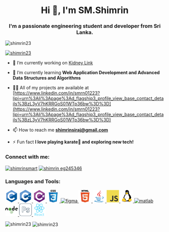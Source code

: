 <h1 align="center">Hi 👋, I'm SM.Shimrin</h1>
<h3 align="center">I'm a passionate engineering student and developer from Sri Lanka.</h3>

<p align="left"> <img src="https://komarev.com/ghpvc/?username=shimrin23&label=Profile%20views&color=0e75b6&style=flat" alt="shimrin23" /> </p>

<p align="left"> <a href="https://github.com/ryo-ma/github-profile-trophy"><img src="https://github-profile-trophy.vercel.app/?username=shimrin23" alt="shimrin23" /></a> </p>

- 🔭 I’m currently working on [Kidney Link](https://lnkd.in/gcvcVgaR)

- 🌱 I’m currently learning **Web Application Development and Advanced Data Structures and Algorithms**

- 👨‍💻 All of my projects are available at [https://www.linkedin.com/in/smrn01223?lipi=urn%3Ali%3Apage%3Ad_flagship3_profile_view_base_contact_details%3BzL3yV7hKRRGoS01WTp36bw%3D%3D](https://www.linkedin.com/in/smrn01223?lipi=urn%3Ali%3Apage%3Ad_flagship3_profile_view_base_contact_details%3BzL3yV7hKRRGoS01WTp36bw%3D%3D)

- 📫 How to reach me **shimrinsiraj@gmail.com**

- ⚡ Fun fact **I love playing karate🥋 and exploring new tech!**

<h3 align="left">Connect with me:</h3>
<p align="left">
<a href="https://fb.com/shimrinsmart" target="blank"><img align="center" src="https://raw.githubusercontent.com/rahuldkjain/github-profile-readme-generator/master/src/images/icons/Social/facebook.svg" alt="shimrinsmart" height="30" width="40" /></a>
<a href="https://www.hackerrank.com/shimrin eg245346" target="blank"><img align="center" src="https://raw.githubusercontent.com/rahuldkjain/github-profile-readme-generator/master/src/images/icons/Social/hackerrank.svg" alt="shimrin eg245346" height="30" width="40" /></a>
</p>

<h3 align="left">Languages and Tools:</h3>
<p align="left"> <a href="https://www.cprogramming.com/" target="_blank" rel="noreferrer"> <img src="https://raw.githubusercontent.com/devicons/devicon/master/icons/c/c-original.svg" alt="c" width="40" height="40"/> </a> <a href="https://www.w3schools.com/cpp/" target="_blank" rel="noreferrer"> <img src="https://raw.githubusercontent.com/devicons/devicon/master/icons/cplusplus/cplusplus-original.svg" alt="cplusplus" width="40" height="40"/> </a> <a href="https://www.w3schools.com/cs/" target="_blank" rel="noreferrer"> <img src="https://raw.githubusercontent.com/devicons/devicon/master/icons/csharp/csharp-original.svg" alt="csharp" width="40" height="40"/> </a> <a href="https://www.w3schools.com/css/" target="_blank" rel="noreferrer"> <img src="https://raw.githubusercontent.com/devicons/devicon/master/icons/css3/css3-original-wordmark.svg" alt="css3" width="40" height="40"/> </a> <a href="https://www.figma.com/" target="_blank" rel="noreferrer"> <img src="https://www.vectorlogo.zone/logos/figma/figma-icon.svg" alt="figma" width="40" height="40"/> </a> <a href="https://www.w3.org/html/" target="_blank" rel="noreferrer"> <img src="https://raw.githubusercontent.com/devicons/devicon/master/icons/html5/html5-original-wordmark.svg" alt="html5" width="40" height="40"/> </a> <a href="https://www.java.com" target="_blank" rel="noreferrer"> <img src="https://raw.githubusercontent.com/devicons/devicon/master/icons/java/java-original.svg" alt="java" width="40" height="40"/> </a> <a href="https://developer.mozilla.org/en-US/docs/Web/JavaScript" target="_blank" rel="noreferrer"> <img src="https://raw.githubusercontent.com/devicons/devicon/master/icons/javascript/javascript-original.svg" alt="javascript" width="40" height="40"/> </a> <a href="https://www.linux.org/" target="_blank" rel="noreferrer"> <img src="https://raw.githubusercontent.com/devicons/devicon/master/icons/linux/linux-original.svg" alt="linux" width="40" height="40"/> </a> <a href="https://www.mathworks.com/" target="_blank" rel="noreferrer"> <img src="https://upload.wikimedia.org/wikipedia/commons/2/21/Matlab_Logo.png" alt="matlab" width="40" height="40"/> </a> <a href="https://nodejs.org" target="_blank" rel="noreferrer"> <img src="https://raw.githubusercontent.com/devicons/devicon/master/icons/nodejs/nodejs-original-wordmark.svg" alt="nodejs" width="40" height="40"/> </a> <a href="https://www.photoshop.com/en" target="_blank" rel="noreferrer"> <img src="https://raw.githubusercontent.com/devicons/devicon/master/icons/photoshop/photoshop-line.svg" alt="photoshop" width="40" height="40"/> </a> <a href="https://reactjs.org/" target="_blank" rel="noreferrer"> <img src="https://raw.githubusercontent.com/devicons/devicon/master/icons/react/react-original-wordmark.svg" alt="react" width="40" height="40"/> </a> </p>

<p><img align="left" src="https://github-readme-stats.vercel.app/api/top-langs?username=shimrin23&show_icons=true&locale=en&layout=compact" alt="shimrin23" /></p>

<p>&nbsp;<img align="center" src="https://github-readme-stats.vercel.app/api?username=shimrin23&show_icons=true&locale=en" alt="shimrin23" /></p>
